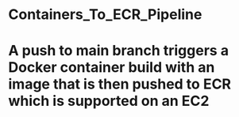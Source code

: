 # Containers_To_ECR_Pipeline
# A push to main branch triggers a Docker container build with an image that is then pushed to ECR which is supported on an EC2
